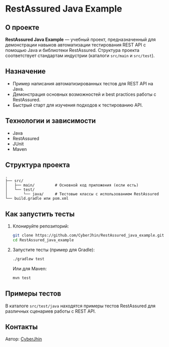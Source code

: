# RestAssured Java Example

## О проекте

**RestAssured Java Example** — учебный проект, предназначенный для демонстрации навыков автоматизации тестирования REST API с помощью Java и библиотеки RestAssured. Структура проекта соответствует стандартам индустрии (каталоги `src/main` и `src/test`).

## Назначение

- Пример написания автоматизированных тестов для REST API на Java.
- Демонстрация основных возможностей и best practices работы с RestAssured.
- Быстрый старт для изучения подходов к тестированию API.

## Технологии и зависимости

- Java
- RestAssured
- JUnit 
- Maven

## Структура проекта

```
.
├── src/
│   ├── main/         # Основной код приложения (если есть)
│   └── test/
│       └── java/     # Тестовые классы с использованием RestAssured
└── build.gradle или pom.xml
```

## Как запустить тесты

1. Клонируйте репозиторий:
    ```sh
    git clone https://github.com/CyberJhin/RestAssured_java_example.git
    cd RestAssured_java_example
    ```
2. Запустите тесты (пример для Gradle):
    ```sh
    ./gradlew test
    ```
   Или для Maven:
    ```sh
    mvn test
    ```

## Примеры тестов

В каталоге `src/test/java` находятся примеры тестов RestAssured для различных сценариев работы с REST API.

## Контакты

Автор: [CyberJhin](https://github.com/CyberJhin)
